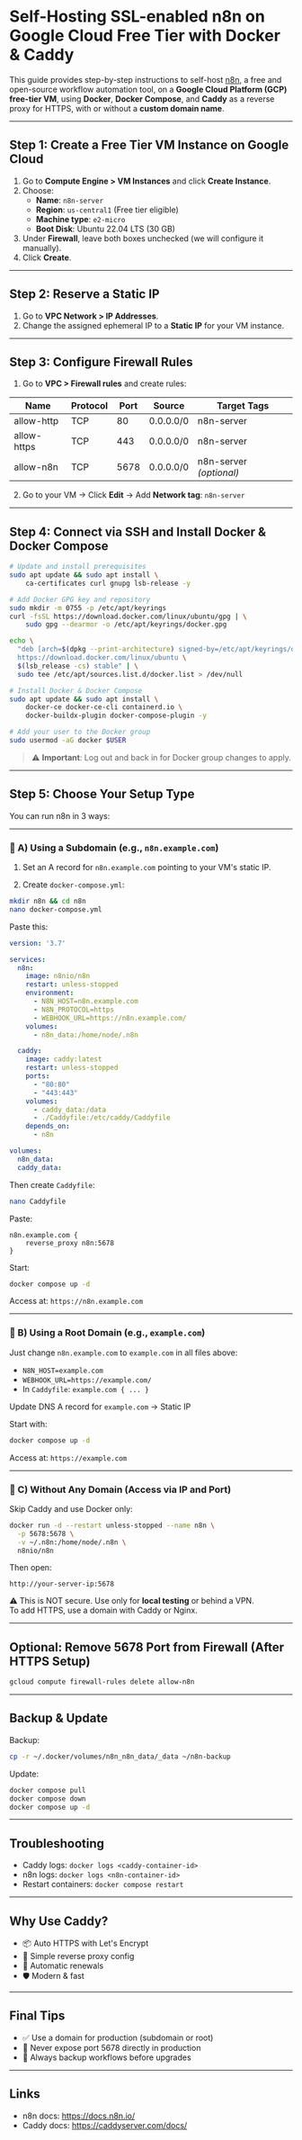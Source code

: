 # Self-Hosting SSL-enabled n8n on Google Cloud Free Tier with Docker & Caddy

This guide provides step-by-step instructions to self-host [n8n](https://n8n.io), a free and open-source workflow automation tool, on a **Google Cloud Platform (GCP) free-tier VM**, using **Docker**, **Docker Compose**, and **Caddy** as a reverse proxy for HTTPS, with or without a **custom domain name**.

---

## Step 1: Create a Free Tier VM Instance on Google Cloud

1. Go to **Compute Engine > VM Instances** and click **Create Instance**.
2. Choose:
   - **Name**: `n8n-server`
   - **Region**: `us-central1` (Free tier eligible)
   - **Machine type**: `e2-micro`
   - **Boot Disk**: Ubuntu 22.04 LTS (30 GB)
3. Under **Firewall**, leave both boxes unchecked (we will configure it manually).
4. Click **Create**.

---

## Step 2: Reserve a Static IP

1. Go to **VPC Network > IP Addresses**.
2. Change the assigned ephemeral IP to a **Static IP** for your VM instance.

---

## Step 3: Configure Firewall Rules

1. Go to **VPC > Firewall rules** and create rules:

| Name         | Protocol | Port | Source       | Target Tags  |
|--------------|----------|------|--------------|--------------|
| allow-http   | TCP      | 80   | 0.0.0.0/0    | n8n-server   |
| allow-https  | TCP      | 443  | 0.0.0.0/0    | n8n-server   |
| allow-n8n    | TCP      | 5678 | 0.0.0.0/0    | n8n-server *(optional)* |

2. Go to your VM → Click **Edit** → Add **Network tag**: `n8n-server`

---

## Step 4: Connect via SSH and Install Docker & Docker Compose

```bash
# Update and install prerequisites
sudo apt update && sudo apt install \
    ca-certificates curl gnupg lsb-release -y

# Add Docker GPG key and repository
sudo mkdir -m 0755 -p /etc/apt/keyrings
curl -fsSL https://download.docker.com/linux/ubuntu/gpg | \
    sudo gpg --dearmor -o /etc/apt/keyrings/docker.gpg

echo \
  "deb [arch=$(dpkg --print-architecture) signed-by=/etc/apt/keyrings/docker.gpg] \
  https://download.docker.com/linux/ubuntu \
  $(lsb_release -cs) stable" | \
  sudo tee /etc/apt/sources.list.d/docker.list > /dev/null

# Install Docker & Docker Compose
sudo apt update && sudo apt install \
    docker-ce docker-ce-cli containerd.io \
    docker-buildx-plugin docker-compose-plugin -y

# Add your user to the Docker group
sudo usermod -aG docker $USER
```

> ⚠️ **Important**: Log out and back in for Docker group changes to apply.

---

## Step 5: Choose Your Setup Type

You can run n8n in 3 ways:

---

### 🔸 A) Using a **Subdomain** (e.g., `n8n.example.com`)

1. Set an A record for `n8n.example.com` pointing to your VM's static IP.

2. Create `docker-compose.yml`:

```bash
mkdir n8n && cd n8n
nano docker-compose.yml
```

Paste this:

```yaml
version: '3.7'

services:
  n8n:
    image: n8nio/n8n
    restart: unless-stopped
    environment:
      - N8N_HOST=n8n.example.com
      - N8N_PROTOCOL=https
      - WEBHOOK_URL=https://n8n.example.com/
    volumes:
      - n8n_data:/home/node/.n8n

  caddy:
    image: caddy:latest
    restart: unless-stopped
    ports:
      - "80:80"
      - "443:443"
    volumes:
      - caddy_data:/data
      - ./Caddyfile:/etc/caddy/Caddyfile
    depends_on:
      - n8n

volumes:
  n8n_data:
  caddy_data:
```

Then create `Caddyfile`:

```bash
nano Caddyfile
```

Paste:

```caddy
n8n.example.com {
    reverse_proxy n8n:5678
}
```

Start:

```bash
docker compose up -d
```

Access at: `https://n8n.example.com`

---

### 🔸 B) Using a **Root Domain** (e.g., `example.com`)

Just change `n8n.example.com` to `example.com` in all files above:

- `N8N_HOST=example.com`
- `WEBHOOK_URL=https://example.com/`
- In `Caddyfile`: `example.com { ... }`

Update DNS A record for `example.com` → Static IP

Start with:

```bash
docker compose up -d
```

Access at: `https://example.com`

---

### 🔸 C) Without Any Domain (Access via IP and Port)

Skip Caddy and use Docker only:

```bash
docker run -d --restart unless-stopped --name n8n \
  -p 5678:5678 \
  -v ~/.n8n:/home/node/.n8n \
  n8nio/n8n
```

Then open:  
```
http://your-server-ip:5678
```

⚠️ This is NOT secure. Use only for **local testing** or behind a VPN.  
To add HTTPS, use a domain with Caddy or Nginx.

---

## Optional: Remove 5678 Port from Firewall (After HTTPS Setup)

```bash
gcloud compute firewall-rules delete allow-n8n
```

---

## Backup & Update

Backup:

```bash
cp -r ~/.docker/volumes/n8n_n8n_data/_data ~/n8n-backup
```

Update:

```bash
docker compose pull
docker compose down
docker compose up -d
```

---

## Troubleshooting

- Caddy logs: `docker logs <caddy-container-id>`
- n8n logs: `docker logs <n8n-container-id>`
- Restart containers: `docker compose restart`

---

## Why Use Caddy?

- 📦 Auto HTTPS with Let's Encrypt
- 🧠 Simple reverse proxy config
- 🔁 Automatic renewals
- 🛡 Modern & fast

---

## Final Tips

- ✅ Use a domain for production (subdomain or root)
- 🔐 Never expose port 5678 directly in production
- 💾 Always backup workflows before upgrades

---

## Links

- n8n docs: https://docs.n8n.io/
- Caddy docs: https://caddyserver.com/docs/

